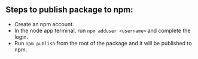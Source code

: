 ## Steps to publish package to npm:

- Create an npm account.
- In the node app terminal, run `npm adduser <username>` and complete the login.
- Run `npm publish` from the root of the package and it will be published to npm.
